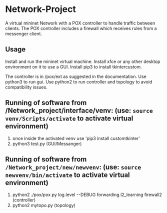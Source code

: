 # Network-Project
A virtual mininet Network with a POX controller to handle traffic between clients. The POX controller includes a firewall which receives rules from a messenger client.

## Usage
Install and run the mininet virtual machine.
Install xfce or any other desktop environment on it to use a GUI.
Install pip3 to install tkintercustom.

The controller is in /pox/ext as suggested in the documentation.
Use python3 to run gui.
Use python2 to run controller and topology to avoid compatibility issues.

## Running of software from /Network_project/interface/venv: (use: ```source venv/Scripts/activate``` to activate virtual environment)
1. once inside the activated venv use 'pip3 install customtkinter'
2. python3 test.py (GUI/Messanger)


## Running of software from ```/Network_project/new/newvenv```: (use: ```source newvenv/bin/activate``` to activate virtual environment)
1. python2 ./pox/pox.py log.level --DEBUG forwarding.l2_learning firewall2 (controller)
2. python2 mytopo.py (topology)



